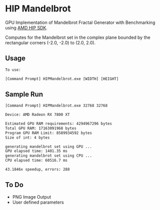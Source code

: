# HIP Mandelbrot
GPU Implementation of Mandelbrot Fractal Generator with Benchmarking using [AMD HIP SDK](https://github.com/ROCm-Developer-Tools/HIP).

Computes for the Mandelbrot set in the complex plane bounded by the rectangular corners (-2.0, -2.0) to (2.0, 2.0).

## Usage
```cmd
To use:

[Command Prompt] HIPMandelbrot.exe [WIDTH] [HEIGHT]
```

## Sample Run

```cmd
[Command Prompt] HIPMandelbrot.exe 32768 32768

Device: AMD Radeon RX 7800 XT

Estimated GPU RAM requirements: 4294967296 bytes
Total GPU RAM: 17163091968 bytes
Program GPU RAM Limit: 8589934592 bytes
Size of int: 4 bytes

generating mandelbrot set using GPU ...
GPU elapsed time: 1401.35 ms
generating mandelbrot set using CPU ...
CPU elapsed time: 60516.7 ms

43.1846x speedup, errors: 288
```

## To Do

- PNG Image Output
- User defined parameters
